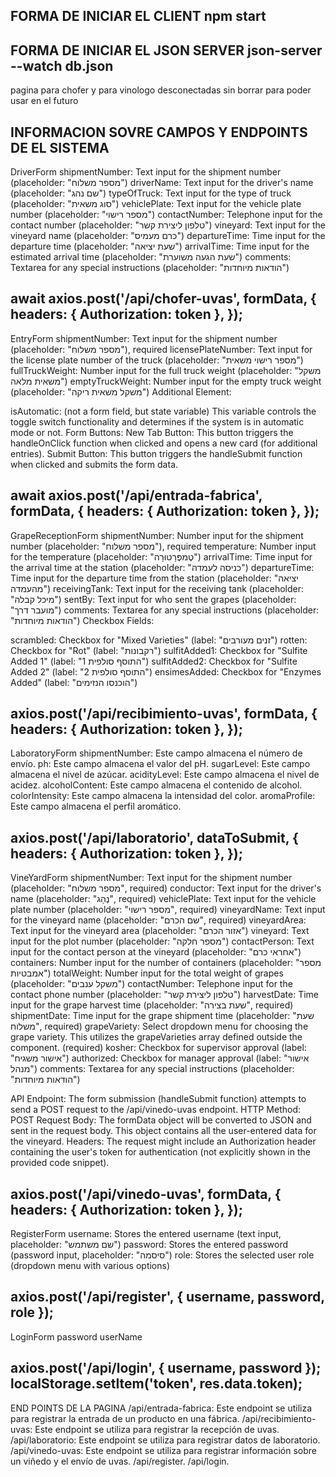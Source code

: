 FORMA DE INICIAR EL CLIENT
npm start
-------------------------------
FORMA DE INICIAR EL JSON SERVER
json-server --watch db.json
-------------------------------

pagina para chofer y para vinologo desconectadas sin borrar para poder usar en el futuro



INFORMACION SOVRE CAMPOS Y ENDPOINTS DE EL SISTEMA
---------------------------
DriverForm
shipmentNumber: Text input for the shipment number (placeholder: "מספר משלוח")
driverName: Text input for the driver's name (placeholder: "שם נהג")
typeOfTruck: Text input for the type of truck (placeholder: "סוג משאית")
vehiclePlate: Text input for the vehicle plate number (placeholder: "מספר רישוי")
contactNumber: Telephone input for the contact number (placeholder: "טלפון ליצירת קשר")
vineyard: Text input for the vineyard name (placeholder: "כרם מעמיס")
departureTime: Time input for the departure time (placeholder: "שעת יציאה")
arrivalTime: Time input for the estimated arrival time (placeholder: "שעת הגעה משוערת")
comments: Textarea for any special instructions (placeholder: "הודאות מיוחדות")

await axios.post('/api/chofer-uvas', formData, {
headers: { Authorization: token },
});
--------------------------
EntryForm
shipmentNumber: Text input for the shipment number (placeholder: "מספר משלוח"), required
licensePlateNumber: Text input for the license plate number of the truck (placeholder: "מספר רישוי משאית")
fullTruckWeight: Number input for the full truck weight (placeholder: "משקל משאית מלאה")
emptyTruckWeight: Number input for the empty truck weight (placeholder: "משקל משאית ריקה")
Additional Element:

isAutomatic: (not a form field, but state variable) This variable controls the toggle switch functionality and determines if the system is in automatic mode or not.
Form Buttons:
New Tab Button: This button triggers the handleOnClick function when clicked and opens a new card (for additional entries).
Submit Button: This button triggers the handleSubmit function when clicked and submits the form data.

await axios.post('/api/entrada-fabrica', formData, {
headers: { Authorization: token },
});
---------------------------
GrapeReceptionForm
shipmentNumber: Number input for the shipment number (placeholder: "מספר משלוח"), required
temperature: Number input for the temperature (placeholder: "טֶמפֶּרָטוּרָה")
arrivalTime: Time input for the arrival time at the station (placeholder: "כניסה לעמדה")
departureTime: Time input for the departure time from the station (placeholder: "יציאה מהעמדה")
receivingTank: Text input for the receiving tank (placeholder: "מיכל קבלה")
sentBy: Text input for who sent the grapes (placeholder: "מועבר דרך")
comments: Textarea for any special instructions (placeholder: "הודאות מיוחדות")
Checkbox Fields:

scrambled: Checkbox for "Mixed Varieties" (label: "זנים מעורבים")
rotten: Checkbox for "Rot" (label: "רקבונות")
sulfitAdded1: Checkbox for "Sulfite Added 1" (label: "התוסף סולפית 1")
sulfitAdded2: Checkbox for "Sulfite Added 2" (label: "התוסף סולפית 2")
ensimesAdded: Checkbox for "Enzymes Added" (label: "הוכנסו הנזימים")

axios.post('/api/recibimiento-uvas', formData, {
headers: { Authorization: token },
});
---------------------------
LaboratoryForm
shipmentNumber: Este campo almacena el número de envío.
ph: Este campo almacena el valor del pH.
sugarLevel: Este campo almacena el nivel de azúcar.
acidityLevel: Este campo almacena el nivel de acidez.
alcoholContent: Este campo almacena el contenido de alcohol.
colorIntensity: Este campo almacena la intensidad del color.
aromaProfile: Este campo almacena el perfil aromático.

axios.post('/api/laboratorio', dataToSubmit, {
headers: { Authorization: token },
});
---------------------------
VineYardForm
shipmentNumber: Text input for the shipment number (placeholder: "מספר משלוח", required)
conductor: Text input for the driver's name (placeholder: "נֶהָג", required)
vehiclePlate: Text input for the vehicle plate number (placeholder: "מספר רישוי", required)
vineyardName: Text input for the vineyard name (placeholder: "שם הכרם", required)
vineyardArea: Text input for the vineyard area (placeholder: "אזור הכרם")
vineyard: Text input for the plot number (placeholder: "מספר חלקה")
contactPerson: Text input for the contact person at the vineyard (placeholder: "אחראי כרם")
containers: Number input for the number of containers (placeholder: "מספר אמבטיות")
totalWeight: Number input for the total weight of grapes (placeholder: "משקל ענבים")
contactNumber: Telephone input for the contact phone number (placeholder: "טלפון ליצירת קשר")
harvestDate: Time input for the grape harvest time (placeholder: "שעת בצירה", required)
shipmentDate: Time input for the grape shipment time (placeholder: "שעת משלוח", required)
grapeVariety: Select dropdown menu for choosing the grape variety. This utilizes the grapeVarieties array defined outside the component. (required)
kosher: Checkbox for supervisor approval (label: "אישור משגיח")
authorized: Checkbox for manager approval (label: "אישור מנהל")
comments: Textarea for any special instructions (placeholder: "הודאות מיוחדות")

API Endpoint:
The form submission (handleSubmit function) attempts to send a POST request to the /api/vinedo-uvas endpoint. 
HTTP Method: POST
Request Body: The formData object will be converted to JSON and sent in the request body. This object contains all the user-entered data for the vineyard.
Headers: The request might include an Authorization header containing the user's token for authentication (not explicitly shown in the provided code snippet).

axios.post('/api/vinedo-uvas', formData, {
headers: { Authorization: token },
});
-------------------------------------
RegisterForm
username: Stores the entered username (text input, placeholder: "שם משתמש")
password: Stores the entered password (password input, placeholder: "סיסמה")
role: Stores the selected user role (dropdown menu with various options)

axios.post('/api/register', { username, password, role });
----------------------------------------
LoginForm
password
userName

axios.post('/api/login', { username, password });
localStorage.setItem('token', res.data.token); 
----------------------------------------
END POINTS DE LA PAGINA
/api/entrada-fabrica: Este endpoint se utiliza para registrar la entrada de un producto en una fábrica.
/api/recibimiento-uvas: Este endpoint se utiliza para registrar la recepción de uvas.
/api/laboratorio: Este endpoint se utiliza para registrar datos de laboratorio.
/api/vinedo-uvas: Este endpoint se utiliza para registrar información sobre un viñedo y el envío de uvas.
/api/register.
/api/login.